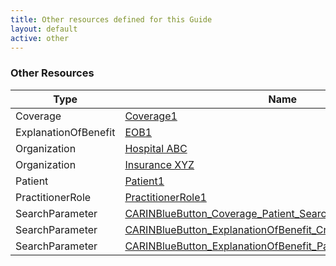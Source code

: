 ```yaml
---
title: Other resources defined for this Guide
layout: default
active: other
---
```


<!-- { :.no_toc } -->

<!-- TOC  the css styling for this is \pages\assets\css\project.css under 'markdown-toc'-->

<!-- * Do not remove this line (it will not be displayed)
{:toc} -->

<!-- end TOC -->

### Other Resources

<table>
<thead>
<tr>
<th>Type</th>
<th>Name</th>
</tr>
</thead>
<tbody>
<tr>
<td>Coverage</td>
<td><a href="Coverage-Coverage1.html">Coverage1</a></td>
</tr>
<tr>
<td>ExplanationOfBenefit</td>
<td><a href="ExplanationOfBenefit-EOB1.html">EOB1</a></td>
</tr>
<tr>
<td>Organization</td>
<td><a href="Organization-Org1.html">Hospital ABC</a></td>
</tr>
<tr>
<td>Organization</td>
<td><a href="Organization-Org45.html">Insurance XYZ</a></td>
</tr>
<tr>
<td>Patient</td>
<td><a href="Patient-Patient1.html">Patient1</a></td>
</tr>
<tr>
<td>PractitionerRole</td>
<td><a href="PractitionerRole-PractitionerRole1.html">PractitionerRole1</a></td>
</tr>
<tr>
<td>SearchParameter</td>
<td><a href="SearchParameter-carin-bb-searchparameter-coverage-patient.html">CARINBlueButton_Coverage_Patient_SearchParameter</a></td>
</tr>
<tr>
<td>SearchParameter</td>
<td><a href="SearchParameter-carin-bb-searchparameter-explanationofbenefit-created.html">CARINBlueButton_ExplanationOfBenefit_Created_SearchParameter</a></td>
</tr>
<tr>
<td>SearchParameter</td>
<td><a href="SearchParameter-carin-bb-searchparameter-explanationofbenefit-patient.html">CARINBlueButton_ExplanationOfBenefit_Patient_SearchParameter</a></td>
</tr>
</tbody>
</table>

